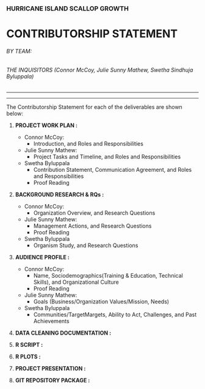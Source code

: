 ### HURRICANE ISLAND SCALLOP GROWTH 
# CONTRIBUTORSHIP STATEMENT
###### BY TEAM:
###### THE INQUISITORS (Connor McCoy, Julie Sunny Mathew, Swetha Sindhuja Byluppala)
--------
--------
The Contributorship Statement for each of the deliverables are shown below: 
  1. **PROJECT WORK PLAN :**
      * Connor McCoy:
          * Introduction, and Roles and Responsibilities
      * Julie Sunny Mathew:
          * Project Tasks and Timeline, and Roles and Responsibilities
      * Swetha Byluppala
          * Contribution Statement, Communication Agreement, and Roles and Responsibilities
          * Proof Reading

  2. **BACKGROUND RESEARCH & RQs :**
      * Connor McCoy:
          * Organization Overview, and Research Questions
      * Julie Sunny Mathew:
          * Management Actions, and Research Questions
          * Proof Reading
      * Swetha Byluppala
          * Organism Study, and Research Questions
          
  3. **AUDIENCE PROFILE :**
      * Connor McCoy:
          * Name, Sociodemographics(Training & Education, Technical Skills), and Organizational Culture
          * Proof Reading
      * Julie Sunny Mathew:
          * Goals (Business/Organization Values/Mission, Needs)
      * Swetha Byluppala
          * Communities/TargetMargets, Ability to Act, Challenges, and Past Achievements

  4. **DATA CLEANING DOCUMENTATION :**
  5. **R SCRIPT :**
  6. **R PLOTS :**
  7. **PROJECT PRESENTATION :**
  8. **GIT REPOSITORY PACKAGE :**
